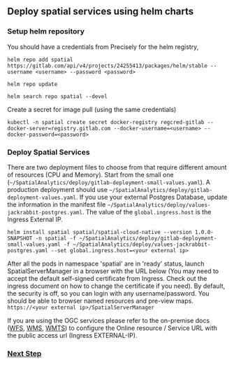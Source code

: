 ## Deploy spatial services using helm charts

### Setup helm repository

You should have a credentials from Precisely for the helm registry,
```
helm repo add spatial https://gitlab.com/api/v4/projects/24255413/packages/helm/stable --username <username> --password <password>
```
```
helm repo update
```
```
helm search repo spatial --devel
```

Create a secret for image pull (using the same credentials)
```
kubectl -n spatial create secret docker-registry regcred-gitlab --docker-server=registry.gitlab.com --docker-username=<username> --docker-password=<password>
```


### Deploy Spatial Services

There are two deployment files to choose from that require different amount of resources (CPU and Memory). Start from the small one (`~/SpatialAnalytics/deploy/gitlab-deployment-small-values.yaml`). A production deployment should use `~/SpatialAnalytics/deploy/gitlab-deployment-values.yaml`. If you use your external Postgres Database, update the information in the manifest file `~/SpatialAnalytics/deploy/values-jackrabbit-postgres.yaml`. The value of the `global.ingress.host` is the Ingress External IP.
```
helm install spatial spatial/spatial-cloud-native --version 1.0.0-SNAPSHOT -n spatial -f ~/SpatialAnalytics/deploy/gitlab-deployment-small-values.yaml -f ~/SpatialAnalytics/deploy/values-jackrabbit-postgres.yaml --set global.ingress.host=<your external ip>
```

After all the pods in namespace 'spatial' are in 'ready' status, launch SpatialServerManager in a browser with the URL below (You may need to accept the default self-signed certificate from Ingress. Check out the ingress document on how to change the certificate if you need). By default, the security is off, so you can login with any username/password. You should be able to browser named resources and pre-view maps.
`https://<your external ip>/SpatialServerManager`
   
If you are using the OGC services please refer to the on-premise docs ([WFS](https://docs.precisely.com/docs/sftw/spectrum/22.1/en/webhelp/Spatial/Spatial/source/Resources/resources/repoman/wfs_settings.html), [WMS](https://docs.precisely.com/docs/sftw/spectrum/22.1/en/webhelp/Spatial/Spatial/source/Resources/resources/repoman/wms_settings.html), [WMTS](https://docs.precisely.com/docs/sftw/spectrum/22.1/en/webhelp/Spatial/Spatial/source/Resources/resources/repoman/wmts_settings.html)) to configure the Online resource / Service URL with the public access url (Ingress EXTERNAL-IP).


### [Next Step](enable-security.md)
